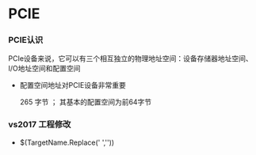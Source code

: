 # PCIE 

### PCIE认识 

PCIe设备来说，它可以有三个相互独立的物理地址空间：设备存储器地址空间、I/O地址空间和配置空间 

- 配置空间地址对PCIE设备非常重要
    
    265 字节 ； 其基本的配置空间为前64字节 

### vs2017 工程修改  

- $(TargetName.Replace(' ','')) 
